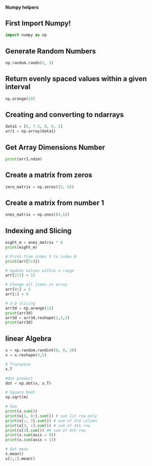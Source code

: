 #### Numpy helpers

## First Import Numpy!

```python
import numpy as np
```

## Generate Random Numbers

```python
np.random.randn(2, 3)
```

## Return evenly spaced values within a given interval

```python
np.arange(10)
```

## Creating and converting to ndarrays

```python
data1 = [6, 7.5, 8, 0, 1]
arr1 = np.array(data1)
```

## Get Array Dimensions Number

```python
print(arr1.ndim)
```

## Create a matrix from zeros

```python
zero_matrix = np.zeros((3, 6))
```

## Create a matrix from number 1

```python
ones_matrix = np.ones((4,5))
```

## Indexing and Slicing

```python
eight_m = ones_matrix * 8
print(eight_m)

# Print from index 5 to index 8
print(arr[5:8])

# Update values within a range
arr[2:5] = 12

# Change all items in array
arr[0:] = 5
arr[:] = 9

# 3-D slicing
arr3d = np.arange(12)
print(arr3d)
arr3d = arr3d.reshape(2,2,3)
print(arr3d)
```

## linear Algebra

```python
x = np.random.randint(0, 9, 20)
x = x.reshape(4,5)

# Transpose
x.T

#dot product
dot = np.dot(x, x.T)

# Square Root
np.sqrt(m)

# Sum
print(x.sum())
print(x[1, 0:].sum()) # sum 1st row only
print(x[:, 3].sum()) # sum of 3rd column
print(x[3, :].sum()) # sum of 4th row
print(x[3].sum()) ## sum of 4th row
print(x.sum(axis = 0))
print(x.sum(axis = 1))

# Get mean
x.mean()
x[1,:].mean()
```
